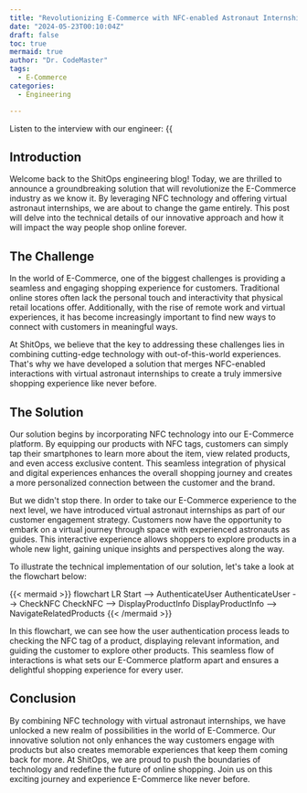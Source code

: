 ```yaml
---
title: "Revolutionizing E-Commerce with NFC-enabled Astronaut Internships"
date: "2024-05-23T00:10:04Z"
draft: false
toc: true
mermaid: true
author: "Dr. CodeMaster"
tags:
  - E-Commerce
categories:
  - Engineering

---
```


Listen to the interview with our engineer: {{<audio src="https://s3.chaops.de/shitops/podcasts/revolutionizing-e-commerce-with-nfc-enabled-astronaut-internships.mp3" class="audio">}}

## Introduction

Welcome back to the ShitOps engineering blog! Today, we are thrilled to announce a groundbreaking solution that will revolutionize the E-Commerce industry as we know it. By leveraging NFC technology and offering virtual astronaut internships, we are about to change the game entirely. This post will delve into the technical details of our innovative approach and how it will impact the way people shop online forever.

## The Challenge

In the world of E-Commerce, one of the biggest challenges is providing a seamless and engaging shopping experience for customers. Traditional online stores often lack the personal touch and interactivity that physical retail locations offer. Additionally, with the rise of remote work and virtual experiences, it has become increasingly important to find new ways to connect with customers in meaningful ways.

At ShitOps, we believe that the key to addressing these challenges lies in combining cutting-edge technology with out-of-this-world experiences. That's why we have developed a solution that merges NFC-enabled interactions with virtual astronaut internships to create a truly immersive shopping experience like never before.

## The Solution

Our solution begins by incorporating NFC technology into our E-Commerce platform. By equipping our products with NFC tags, customers can simply tap their smartphones to learn more about the item, view related products, and even access exclusive content. This seamless integration of physical and digital experiences enhances the overall shopping journey and creates a more personalized connection between the customer and the brand.

But we didn't stop there. In order to take our E-Commerce experience to the next level, we have introduced virtual astronaut internships as part of our customer engagement strategy. Customers now have the opportunity to embark on a virtual journey through space with experienced astronauts as guides. This interactive experience allows shoppers to explore products in a whole new light, gaining unique insights and perspectives along the way.

To illustrate the technical implementation of our solution, let's take a look at the flowchart below:

{{< mermaid >}}
flowchart LR
    Start --> AuthenticateUser
    AuthenticateUser --> CheckNFC
    CheckNFC --> DisplayProductInfo
    DisplayProductInfo --> NavigateRelatedProducts
{{< /mermaid >}}

In this flowchart, we can see how the user authentication process leads to checking the NFC tag of a product, displaying relevant information, and guiding the customer to explore other products. This seamless flow of interactions is what sets our E-Commerce platform apart and ensures a delightful shopping experience for every user.

## Conclusion

By combining NFC technology with virtual astronaut internships, we have unlocked a new realm of possibilities in the world of E-Commerce. Our innovative solution not only enhances the way customers engage with products but also creates memorable experiences that keep them coming back for more. At ShitOps, we are proud to push the boundaries of technology and redefine the future of online shopping. Join us on this exciting journey and experience E-Commerce like never before.